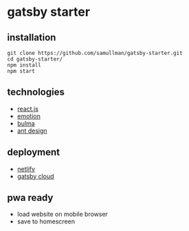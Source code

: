 # gatsby starter

## installation
```
git clone https://github.com/samullman/gatsby-starter.git
cd gatsby-starter/
npm install
npm start
```
## technologies
* [react.js](https://www.reactjs.org)
* [emotion](https://www.emotion.sh)
* [bulma](https://www.bulma.io)
* [ant design](https://www.ant.design)

## deployment
* [netlify](https://www.netlify.com)
* [gatsby cloud](https://www.gastbyjs.com)

## pwa ready
* load website on mobile browser
* save to homescreen

